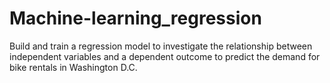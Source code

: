 # Machine-learning_regression

Build and train a regression model to investigate the relationship between independent variables and a dependent outcome to predict the demand for bike rentals in Washington D.C.
